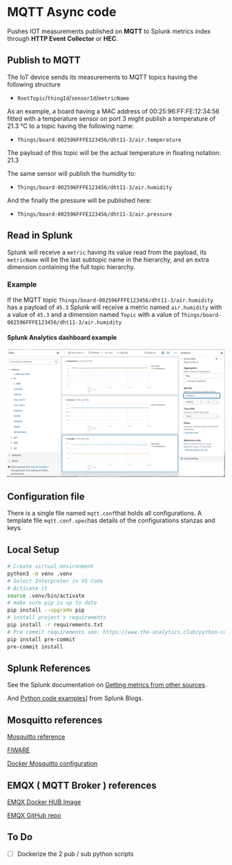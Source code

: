 # MQTT Async code

Pushes IOT measurements published on **MQTT** to Splunk metrics index through **HTTP Event Collector** or **HEC**.

## Publish to MQTT

The IoT device sends its measurements to MQTT topics having the following structure

- `RootTopic`/`thingId`/`sensorId`/`metricName`

As an example, a board having a MAC address of 00:25:96:FF:FE:12:34:56 fitted with a temperature sensor on port 3 might publish a temperature of 21.3 °C to a topic having the following name:

- `Things/board-002596FFFE123456/dht11-3/air.temperature`

The payload of this topic will be the actual temperature in floating notation: 21.3

The same sensor will publish the humidity to:

- `Things/board-002596FFFE123456/dht11-3/air.humidity`

And the finally the pressure will be published here:

- `Things/board-002596FFFE123456/dht11-3/air.pressure`

## Read in Splunk

Splunk will receive a `metric` having its value read from the payload, its `metricName`  will be the last subtopic name in the hierarchy, and an extra dimension containing the full topic hierarchy.

### Example

If the MQTT topic `Things/board-002596FFFE123456/dht11-3/air.humidity` has a payload of `45.3` Splunk will receive a metric named `air.humidity` with a value of `45.3` and a dimension named `Topic` with a value of `Things/board-002596FFFE123456/dht11-3/air.humidity`

#### Splunk Analytics dashboard example

![Splunk_Metrics](pictures/Splunk_Metrics.png)

## Configuration file

There is a single file named `mqtt.conf`that holds all configurations. A template file `mqtt.conf.spec`has details of the configurations stanzas and keys.

## Local Setup

```bash
# Create virtual environment
python3 -m venv .venv
# Select Interpreter in VS Code
# Activate it
source .venv/bin/activate
# make sure pip is up to date
pip install --upgrade pip
# install project's requirements
pip install -r requirements.txt
# Pre commit requirements see: https://www.the-analytics.club/python-code-formatting-git-pre-commit-hook
pip install pre-commit
pre-commit install

```

## Splunk References

See the Splunk documentation on [Getting metrics from other sources](https://docs.splunk.com/Documentation/Splunk/latest/Metrics/GetMetricsInOther).

And [Python code examples](https://www.splunk.com/en_us/blog/customers/http-event-collect-a-python-class.html)] from Splunk Blogs.

## Mosquitto references

[Mosquitto reference](https://techoverflow.net/2021/11/25/how-to-setup-standalone-mosquitto-mqtt-broker-using-docker-compose/)

[FIWARE](https://github.com/FIWARE/tutorials.IoT-over-MQTT)

[Docker Mosquitto configuration](https://techoverflow.net/2021/11/25/how-to-setup-standalone-mosquitto-mqtt-broker-using-docker-compose/)

## EMQX ( MQTT Broker ) references

[EMQX Docker HUB Image](https://hub.docker.com/_/emqx)

[EMQX GitHub repo](https://github.com/emqx/emqx-docker)

## To Do

- [ ] Dockerize the 2 pub / sub python scripts

